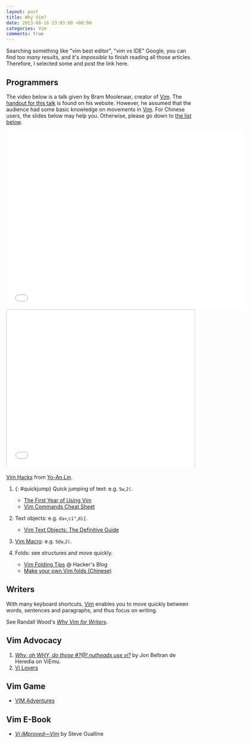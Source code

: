 ```yaml
---
layout: post
title: Why Vim?
date: 2013-08-16 23:03:00 +08:00
categories: Vim
comments: true
---
```


Searching something like "vim best editor", "vim vs IDE" Google, you
can find too *many* results, and it's *impossible* to finish reading
all those articles.  Therefore, I selected some and post the link
here.

<!-- more -->

Programmers
---

The video below is a talk given by Bram Moolenaar, creator of [Vim].
The [handout for this talk][handout] is found on his website.
However, he assumed that the audience had some basic knowledge on
movements in [Vim].  For Chinese users, the slides below may help you.
Otherwise, please go down to [the list below](#quickjump).

<div>
<iframe width="640" height="480" frameborder="0"
  src="//www.youtube.com/embed/p6K4iIMlouI" allowfullscreen="">
</iframe>
</div>

<div>
<iframe  width="512" height="421"
  src="//www.slideshare.net/slideshow/embed_code/1870859?rel=0"
  frameborder="0" marginwidth="0" marginheight="0" scrolling="no"
  style="border:1px solid #CCC; border-width:1px 1px 0;
  margin-bottom:5px; max-width: 100%;" allowfullscreen="">
</iframe>
</div>

[Vim Hacks][slide] from [Yo-An Lin][slide_author].

1.  {: #quickjump} Quick jumping of text: e.g. `5w`,`2(`.
    * [The First Year of Using Vim][1styr]
    * [Vim Commands Cheat Sheet][cheatsheet]

2.  Text objects: e.g. `da<`,`ci"`,`di{`.
    * [Vim Text Objects: The Definitive Guide][text_obj]

3.  [Vim Macro][macro]\: e.g. `5@a`,`2(`.
4.  Folds: see structures and move quickly.
    * [Vim Folding Tips][fold] @ Hacker's Blog
    * [Make your own Vim folds (Chinese)][fold_zh]

Writers
---

With many keyboard shortcuts, [Vim] enables you to move quickly
between words, sentences and paragraphs, and thus focus on writing.

See Randall Wood's [*Why Vim for Writers*][writer].

Vim Advocacy
---

1.  [*Why, oh WHY, do those #?@! nutheads use vi?*][nut] by Jon
    Beltran de Heredia on ViEmu.
2.  [Vi Lovers][lover]

Vim Game
---

- [VIM Adventures][game]

Vim E-Book
---

- [*Vi iMproved—Vim*][book] by Steve Oualline

[Vim]: http://www.vim.org
[handout]: http://www.moolenaar.net/habits_2007.pdf
[slide]: https://www.slideshare.net/c9s/vim-hacks
[slide_author]: http://www.slideshare.net/c9s
[1styr]: http://joe-dev.blogspot.hk/2012/10/vim.html
[cheatsheet]: http://bullium.com/support/vim.html
[text_obj]: http://blog.carbonfive.com/2011/10/17/vim-text-objects-the-definitive-guide/
[macro]: http://www.thegeekstuff.com/2009/01/vi-and-vim-macro-tutorial-how-to-record-and-play/
[fold]: http://nerd-hacking.blogspot.hk/2006/05/vim-folding-tips.html
[fold_zh]: http://rickey-nctu.blogspot.hk/2009/02/vim-folding.html
[writer]: http://therandymon.com/woodnotes/vim-for-writers/node3.html
[nut]: http://www.viemu.com/a-why-vi-vim.html
[lover]: http://thomer.com/vi/vi.html
[game]: http://vim-adventures.com/
[book]: ftp://ftp.vim.org/pub/vim/doc/book/vimbook-OPL.pdf

